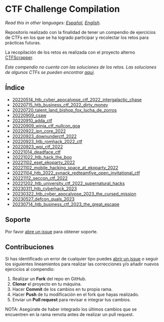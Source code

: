 # CTF Challenge Compilation

*Read this in other languages: [Español](README.md), [English](README.en.md).*

Repositorio realizado con la finalidad de tener un compendio de ejercicios de CTFs en los que se ha logrado participar y recolectar los retos para prácticas futuras.

La recopilación de los retos es realizada con el proyecto alterno [CTFScrapper](https://github.com/srrequiem/CTFScrapper).

*Este compendio no cuenta con las soluciones de los retos. Las soluciones de algunos CTFs se pueden encontrar [aquí](https://srrequiem.xyz/Secronomicon).*

## Índice

- [20220514_htb_cyber_apocalypse_ctf_2022_intergalactic_chase](folders/20220514_htb_cyber_apocalypse_ctf_2022_intergalactic_chase)
- [20220715_htb_business_ctf_2022_dirty_money](folders/20220715_htb_business_ctf_2022_dirty_money)
- [20220720_talent_land_bishop_fox_lucha_de_zorros](folders/20220720_talent_land_bishop_fox_lucha_de_zorros)
- [20220909_csaw](folders/20220909_csaw)
- [20220910_adda_ctf](folders/20220910_adda_ctf)
- [20220909_winja_ctf_nullcon_goa](folders/20220909_winja_ctf_nullcon_goa)
- [20220922_ipn_core_2022](folders/20220922_ipn_core_2022)
- [20220923_downunderctf_2022](folders/20220923_downunderctf_2022)
- [20220923_htb_romhack_2022_ctf](folders/20220923_htb_romhack_2022_ctf)
- [20220923_wpi_ctf_2022](folders/20220923_wpi_ctf_2022)
- [20221014_deadface_ctf](folders/20221014_deadface_ctf)
- [20221022_htb_hack_the_boo](folders/20221022_htb_hack_the_boo)
- [20221102_eset_ekoparty_2022](folders/20221102_eset_ekoparty_2022)
- [20221102_mobile_hacking_space_at_ekoparty_2022](folders/20221102_mobile_hacking_space_at_ekoparty_2022)
- [20221104_htb_2022_synack_redteamfive_open_invitational_ctf](folders/20221104_htb_2022_synack_redteamfive_open_invitational_ctf)
- [20221112_seccon_ctf_2022](folders/20221112_seccon_ctf_2022)
- [20221202_htb_university_ctf_2022_supernatural_hacks](folders/20221202_htb_university_ctf_2022_supernatural_hacks)
- [20230311_htb_cyberhack_2023](folders/20230311_htb_cyberhack_2023)
- [20230322_htb_cyber_apocalypse_2023_the_cursed_mission](folders/20230322_htb_cyber_apocalypse_2023_the_cursed_mission)
- [20230527_defcon_quals_2023](folders/20230527_defcon_quals_2023)
- [20230714_htb_business_ctf_2023_the_great_escape](folders/20230714_htb_business_ctf_2023_the_great_escape)

## Soporte

Por favor [abre un issue](https://github.com/srrequiem/CTF-Challenge-Compilation/issues/new) para obtener soporte.

## Contribuciones

Si has identificado un error de cualquier tipo puedes [abrir un issue](https://github.com/srrequiem/CTF-Challenge-Compilation/issues/new) o seguir los siguientes lineamientos para realizar las correcciones y/o añadir nuevos ejercicios al compendio:

1. Realizar un **Fork** del repo en GitHub.
2. **Clonar** el proyecto en tu máquina.
3. Hacer **Commit** de los cambios en tu propia rama.
4. Hacer **Push** de tu modificación en el fork que hayas realizado.
5. Enviar un **Pull request** para revisar e integrar tus cambios.

NOTA: Asegúrate de haber integrado los últimos cambios que se encuentren en la rama remota antes de realizar un pull request.
